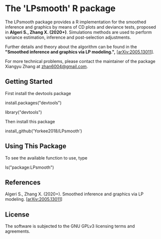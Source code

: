 # The 'LPsmooth' R package
The LPsmooth package provides a R implementation for the smoothed inference and graphics by means of CD plots and deviance tests, proposed in **Algeri S., Zhang X. (2020+)**. Simulations methods are used to perform variance estimation, inference and post-selection adjustments. 

Further details and theory about the algorithm can be found in the **"Smoothed inference and graphics via LP modeling.",** [[arXiv:2005.13011](https://arxiv.org/pdf/2005.13011.pdf)].

For more technical problems, please contact the maintainer of the package Xiangyu Zhang at zhan6004@gmail.com.

## Getting Started

First install the devtools package

install.packages("devtools")

library("devtools")

Then install this package

install_github('Yorkee2018/LPsmooth')

## Using This Package

To see the available function to use, type 

ls("package:LPsmooth")

## References

Algeri S., Zhang X. (2020+).  Smoothed inference and graphics via LP modeling. [[arXiv:2005.13011](https://arxiv.org/pdf/2005.13011.pdf)]

## License

The software is subjected to the GNU GPLv3 licensing terms and agreements.
